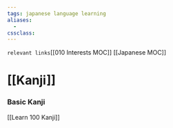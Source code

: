 ```yaml
---
tags: japanese language learning
aliases: 
  - 
cssclass: 
---
```

`relevant links`[[010 Interests MOC]] [[Japanese MOC]]

 # [[Kanji]]


### Basic Kanji
[[Learn 100 Kanji]]